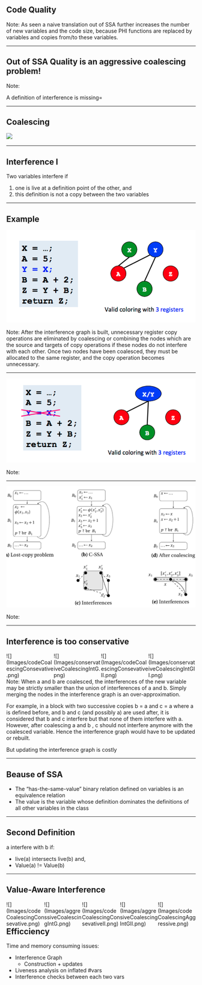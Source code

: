 ## Code Quality

Note:
As seen a naive translation out of SSA further increases the number of new variables and the code size, 
because PHI functions are replaced by variables and copies from/to these variables.

---

## Out of SSA Quality is an aggressive **coalescing** problem! 

Note:

A definition of interference is missing=

---

## Coalescing

![](Images/coalescingCode.png) <!-- .element width="40%" style="background:none; border:none; box-shadow:none;"-->

---

## Interference I

Two variables interfere if 
1. one is live at a definition point of the other, and 
2. this definition is not a copy between the two variables

---

## Example

![](Images/notCoalescing.png) <!-- .element height="20%" width="85%" style="background:none; border:none; box-shadow:none;"-->

Note:
After the interference graph is built, unnecessary
register copy operations are eliminated by coalescing
or combining the nodes which are the source and targets
of copy operations if these nodes do not interfere with each other.
Once two nodes have been coalesced, they must be allocated to the same 
register, and the copy operation becomes unnecessary.

---

![](Images/Coalescing.png) <!-- .element height="20%" width="85%" style="background:none; border:none; box-shadow:none;"-->

Note:

---

![](Images/coalescingII.png) <!-- .element height="20%" width="85%" style="background:none; border:none; box-shadow:none;"-->

Note:

---

## Interference is too conservative
<div style="float: left; width: 25%">
![](Images/codeCoalescingConsevative.png) <!-- .element height="40%" style="background:none; border:none; box-shadow:none;"-->
</div> <!-- .element: class="fragment" -->
<div style="float: left; width: 25%">
![](Images/conservativeCoalescingIntG.png) <!-- .element height="30%" style="background:none; border:none; box-shadow:none;"-->
</div> <!-- .element: class="fragment" -->
<div style="float: left; width: 25%">
![](Images/codeCoalescingConsevativeII.png) <!-- .element height="40%" style="background:none; border:none; box-shadow:none;"-->
</div> <!-- .element: class="fragment" -->
<div style="float: left; width: 25%">
![](Images/conservativeCoalescingIntGII.png) <!-- .element height="10%" style="background:none; border:none; box-shadow:none;"-->
</div> <!-- .element: class="fragment" -->

Note:
When a and b are coalesced, the interferences of the new variable may be strictly smaller than the union of interferences of a and b. Simply merging the nodes in the interference graph is an over-approximation. 

For example, in a block with two successive copies b = a and c = a where a is defined before, and b and c (and possibly a) are used after, it is considered that b and c interfere but that none of them interfere with a. However, after coalescing a and b , c should not interfere anymore with the coalesced variable. Hence the interference graph would have to be updated or rebuilt.

But updating the interference graph is costly

---

## Beause of SSA

- The “has-the-same-value” binary relation defined on variables is an equivalence relation <!-- .element: class="fragment" -->
- The value is the variable whose definition dominates the definitions of all other variables in the class <!-- .element: class="fragment" -->

---

## Second Definition

a interfere with b if: 
- live(a) intersects live(b) and,
- Value(a) != Value(b)

---

## Value-Aware Interference

<div style="float: left; width: 20%">
![](Images/codeCoalescingConsevative.png) <!-- .element height="40%" style="background:none; border:none; box-shadow:none;"-->
</div> <!-- .element: class="fragment" -->
<div style="float: left; width: 20%">
![](Images/aggressiveCoalescingIntG.png) <!-- .element height="30%" style="background:none; border:none; box-shadow:none;"-->
</div> <!-- .element: class="fragment" -->
<div style="float: left; width: 20%">
![](Images/codeCoalescingConsevativeII.png) <!-- .element height="40%" style="background:none; border:none; box-shadow:none;"-->
</div> <!-- .element: class="fragment" -->
<div style="float: left; width: 20%">
![](Images/aggresiveCoalescingIntGII.png) <!-- .element height="10%" style="background:none; border:none; box-shadow:none;"-->
</div> <!-- .element: class="fragment" -->
<div style="float: left; width: 20%">
![](Images/codeCoalescingAggressive.png) <!-- .element height="10%" style="background:none; border:none; box-shadow:none;"-->
</div> <!-- .element: class="fragment" -->

---

## Efficciency

Time and memory consuming issues: <!-- .element: class="fragment" -->

- Interference Graph    <!-- .element: class="fragment" -->
    - Construction + updates <!-- .element: class="fragment" -->
- Liveness analysis on inflated #vars <!-- .element: class="fragment" -->
- Interference checks between each two vars <!-- .element: class="fragment" -->     
